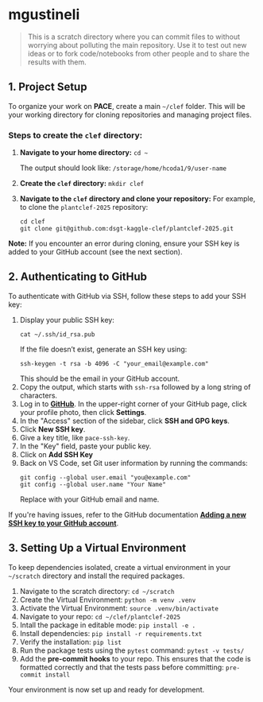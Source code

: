 # mgustineli

> This is a scratch directory where you can commit files to without worrying about polluting the main repository.
> Use it to test out new ideas or to fork code/notebooks from other people and to share the results with them.

## 1. Project Setup
To organize your work on **PACE**, create a main `~/clef` folder. This will be your working directory for cloning repositories and managing project files.

### Steps to create the `clef` directory:
1. **Navigate to your home directory:** `cd ~`
    
    The output should look like: `/storage/home/hcoda1/9/user-name`
2. **Create the `clef` directory:** `mkdir clef`
3. **Navigate to the `clef` directory and clone your repository:** For example, to clone the `plantclef-2025` repository:
    ```
    cd clef
    git clone git@github.com:dsgt-kaggle-clef/plantclef-2025.git
    ```

**Note:** If you encounter an error during cloning, ensure your SSH key is added to your GitHub account (see the next section).

## 2. Authenticating to GitHub
To authenticate with GitHub via SSH, follow these steps to add your SSH key:

1. Display your public SSH key: 
    ```
    cat ~/.ssh/id_rsa.pub
    ```
    If the file doesn’t exist, generate an SSH key using:
    ```
    ssh-keygen -t rsa -b 4096 -C "your_email@example.com"
    ```
    This should be the email in your GitHub account.
2. Copy the output, which starts with `ssh-rsa` followed by a long string of characters.
3. Log in to [**GitHub**](https://github.com/). In the upper-right corner of your GitHub page, click your profile photo, then click **Settings**.
4. In the "Access" section of the sidebar, click **SSH and GPG keys**.
5. Click **New SSH key**. 
6. Give a key title, like `pace-ssh-key`.
7. In the "Key" field, paste your public key.
8. Click on **Add SSH Key**
9. Back on VS Code, set Git user information by running the commands:
    ```
    git config --global user.email "you@example.com"
    git config --global user.name "Your Name"
    ```
    Replace with your GitHub email and name.

If you're having issues, refer to the GitHub documentation [**Adding a new SSH key to your GitHub account**](https://docs.github.com/en/authentication/connecting-to-github-with-ssh/adding-a-new-ssh-key-to-your-github-account).


## 3. Setting Up a Virtual Environment
To keep dependencies isolated, create a virtual environment in your `~/scratch` directory and install the required packages.

1. Navigate to the scratch directory: `cd ~/scratch`
2. Create the Virtual Environment: `python -m venv .venv`
3. Activate the Virtual Environment: `source .venv/bin/activate`
4. Navigate to your repo: `cd ~/clef/plantclef-2025`
5. Intall the package in editable mode: `pip install -e .`
6. Install dependencies: `pip install -r requirements.txt`
7. Verify the installation: `pip list`
8. Run the package tests using the `pytest` command: `pytest -v tests/`
9. Add the **pre-commit hooks** to your repo. This ensures that the code is formatted correctly and that the tests pass before committing: `pre-commit install`

Your environment is now set up and ready for development.


<!--1. **Navigate to the scratch directory:** 
    ```
    cd ~/scratch
    ```
2. **Create the Virtual Environment:**
    ```
    python -m venv .venv
    ```
3. **Activate the Virtual Environment:** 
    ```
    source .venv/bin/activate
    ```
4. **Navigate to your repo:** 
    ```
    cd ~/clef/plantclef-2025
    ```
5. **Intall the package in editable mode:**
    ```
    pip install -e .
    ```
6. **Install dependencies:** 
    ```
    pip install -r requirements.txt
    ```
7. **Verify the installation:**
    ```
    pip list
    ```
8. **Run the package tests using the `pytest` command:** 
    ```
    pytest -v tests/
    ```
9. **Add the pre-commit hooks to your repo:** This ensures that the code is formatted correctly and that the tests pass before committing. 
    ```
    pre-commit install
    ``` -->

